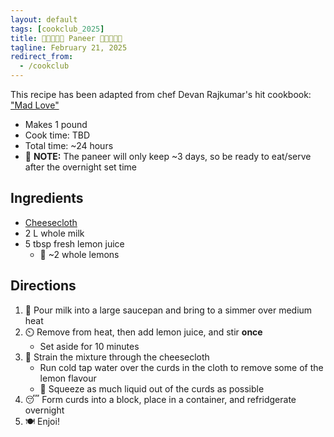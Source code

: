 ```yaml
---
layout: default
tags: [cookclub_2025]
title: 🥛🐄🇮🇳🧀 Paneer 🧀🇮🇳🐄🥛
tagline: February 21, 2025
redirect_from:
  - /cookclub
---
```


This recipe has been adapted from chef Devan Rajkumar's hit cookbook: ["Mad Love"](https://www.chefdev.ca/cookbook/p/madlove)

- Makes 1 pound
- Cook time: TBD
- Total time: ~24 hours
- 📓 **NOTE:** The paneer will only keep ~3 days, so be ready to eat/serve after the overnight set time

## Ingredients

- [Cheesecloth](https://www.metro.ca/en/online-grocery/aisles/household-cleaning/cooking-kitchen-supplies/kitchen-tools-utensils/natural-cotton-cheesecloth/p/733046058215)
- 2 L whole milk
- 5 tbsp fresh lemon juice
  - 📓 ~2 whole lemons

## Directions

1. 🥛 Pour milk into a large saucepan and bring to a simmer over medium heat
2. ⏲️ Remove from heat, then add lemon juice, and stir **once**
    - Set aside for 10 minutes
3. 🫗 Strain the mixture through the cheesecloth
    - Run cold tap water over the curds in the cloth to remove some of the lemon flavour
    - 💪 Squeeze as much liquid out of the curds as possible
4. 😴 Form curds into a block, place in a container, and refridgerate overnight
5. 🍽️ Enjoi!
